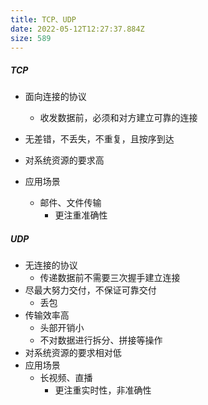 ```yaml
---
title: TCP、UDP
date: 2022-05-12T12:27:37.884Z
size: 589
---
```

##### TCP

- 面向连接的协议
  - 收发数据前，必须和对方建立可靠的连接

- 无差错，不丢失，不重复，且按序到达
- 对系统资源的要求高
- 应用场景
  - 邮件、文件传输
    - 更注重准确性


##### UDP

- 无连接的协议
  - 传递数据前不需要三次握手建立连接
- 尽最大努力交付，不保证可靠交付
  - 丢包
- 传输效率高
  - 头部开销小
  - 不对数据进行拆分、拼接等操作
- 对系统资源的要求相对低
- 应用场景
  - 长视频、直播
    - 更注重实时性，非准确性
